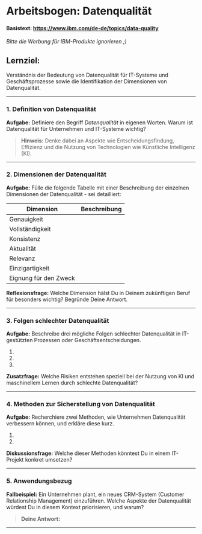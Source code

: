 # Arbeitsbogen: Datenqualität
#### Basistext: https://www.ibm.com/de-de/topics/data-quality
*Bitte die Werbung für IBM-Produkte ignorieren ;)*
## Lernziel:
Verständnis der Bedeutung von Datenqualität für IT-Systeme und Geschäftsprozesse sowie die Identifikation der Dimensionen von Datenqualität.

---

### 1. Definition von Datenqualität
**Aufgabe:** Definiere den Begriff *Datenqualität* in eigenen Worten. Warum ist Datenqualität für Unternehmen und IT-Systeme wichtig?

> **Hinweis:** Denke dabei an Aspekte wie Entscheidungsfindung, Effizienz und die Nutzung von Technologien wie Künstliche Intelligenz (KI).

---

### 2. Dimensionen der Datenqualität
**Aufgabe:** Fülle die folgende Tabelle mit einer Beschreibung der einzelnen Dimensionen der Datenqualität - sei detailliert:

| Dimension             | Beschreibung |
| --------------------- | ------------ |
| Genauigkeit           |              |
| Vollständigkeit       |              |
| Konsistenz            |              |
| Aktualität            |              |
| Relevanz              |              |
| Einzigartigkeit       |              |
| Eignung für den Zweck |              |

**Reflexionsfrage:** Welche Dimension hälst Du in Deinem zukünftigen Beruf für besonders wichtig? Begründe Deine Antwort.

---

### 3. Folgen schlechter Datenqualität
**Aufgabe:** Beschreibe drei mögliche Folgen schlechter Datenqualität in IT-gestützten Prozessen oder Geschäftsentscheidungen.

1.  
2.  
3.  

**Zusatzfrage:** Welche Risiken entstehen speziell bei der Nutzung von KI und maschinellem Lernen durch schlechte Datenqualität?

---

### 4. Methoden zur Sicherstellung von Datenqualität
**Aufgabe:** Recherchiere zwei Methoden, wie Unternehmen Datenqualität verbessern können, und erkläre diese kurz.

1.  
2.  

**Diskussionsfrage:** Welche dieser Methoden könntest Du in einem IT-Projekt konkret umsetzen?

---

### 5. Anwendungsbezug
**Fallbeispiel:** Ein Unternehmen plant, ein neues CRM-System (Customer Relationship Management) einzuführen. Welche Aspekte der Datenqualität würdest Du in diesem Kontext priorisieren, und warum?

> **Deine Antwort:**

---

